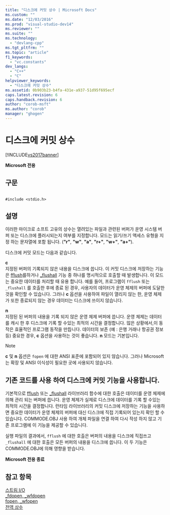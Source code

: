 ```yaml
---
title: "디스크에 커밋 상수 | Microsoft Docs"
ms.custom: ""
ms.date: "12/03/2016"
ms.prod: "visual-studio-dev14"
ms.reviewer: ""
ms.suite: ""
ms.technology: 
  - "devlang-cpp"
ms.tgt_pltfrm: ""
ms.topic: "article"
f1_keywords: 
  - "vc.constants"
dev_langs: 
  - "C++"
  - "C"
helpviewer_keywords: 
  - "디스크에 커밋 상수"
ms.assetid: 0b903b23-b4fa-431e-a937-51d95f695ecf
caps.latest.revision: 6
caps.handback.revision: 6
author: "corob-msft"
ms.author: "corob"
manager: "ghogen"
---
```

# 디스크에 커밋 상수
[!INCLUDE[vs2017banner](../assembler/inline/includes/vs2017banner.md)]

**Microsoft 전용**  
  
## 구문  
  
```  
  
#include <stdio.h>  
```  
  
## 설명  
 이러한 마이크로 소프트 고유의 상수는 열려있는 파일과 관련된 버퍼가 운영 시스템 버퍼 또는 디스크에 플러시되는지 여부를 지정합니다.  모드는 읽기\/쓰기 액세스 유형을 지정 하는 문자열에 포함 됩니다. \(**"r"**, **"w"**, **"a"**, **"r\+"**, **"w\+"**, **"a\+"**\).  
  
 디스크에 커밋 모드는 다음과 같습니다.  
  
 **c**  
 지정된 버퍼의 기록되지 않은 내용을 디스크에 씁니다.  이 커밋 디스크에 저장하는 기능은 [fflush](../c-runtime-library/reference/fflush.md)를하거나 [\_flushall](../c-runtime-library/reference/flushall.md) 기능 중 하나를 명시적으로 호출할 때 발생합니다.  이 모드는 중요한 데이터를 처리할 때 유용 합니다.  예를 들어, 프로그램이 `fflush` 또는 `_flushall` 를 호출한 후에 종료 된 경우, 사용자의 데이터가 운영 체제의 버퍼에 도달한 것을 확인할 수 있습니다.  그러나 **c** 옵션을 사용하여 파일이 열리지 않는 한, 운영 체제가 또한 종료되지 않는 경우 데이터는 디스크에 쓰이지 않습니다.  
  
 **n**  
 지정된 된 버퍼의 내용을 기록 되지 않은 운영 체제 버퍼에 씁니다.  운영 체제는 데이터를 캐시 한 후 디스크에 기록 할 수있는 최적의 시간을 결정합니다.  많은 상황에서,이 동작은 효율적인 프로그램 동작을 만듭니다.  데이터의 보존 \(예 : 은행 거래나 항공권 정보 등\) 중요한 경우, **c** 옵션을 사용하는 것이 좋습니다.  **n** 모드는 기본입니다.  
  
> [!NOTE]
>  **c** 및 **n** 옵션은 `fopen` 에 대한 ANSI 표준에 포함되어 있지 않습니다. 그러나 Microsoft는 확장 및 ANSI 이식성이 필요한 곳에 사용되지 않습니다.  
  
## 기존 코드를 사용 하여 디스크에 커밋 기능을 사용합니다.  
 기본적으로 [fflush](../c-runtime-library/reference/fflush.md) 또는 [\_flushall](../c-runtime-library/reference/flushall.md) 라이브러리 함수에 대한 호출은 데이터를 운영 체제에 의해 관리 되는 버퍼에 씁니다.  운영 체제가 실제로 디스크에 데이터를 기록 할 수있는 최적의 시간을 결정합니다.  런타임 라이브러리의 커밋 디스크에 저장하는 기능을 사용하면 중요한 데이터가 운영 체제의 버퍼에 대신 디스크에 직접 기록되어 있는지 확인 할 수 있습니다.  COMMODE.OBJ 사용 하여 개체 파일을 연결 하여 다시 작성 하지 않고 기존 프로그램에 이 기능을 제공할 수 있습니다.  
  
 실행 파일의 결과에서, `fflush` 에 대한 호출은 버퍼의 내용을 디스크에 직접쓰고 `_flushall` 에 대한 호출은 모든 버퍼의 내용을 디스크에 씁니다.  이 두 기능은 COMMODE.OBJ에 의해 영향을 받습니다.  
  
 **Microsoft 전용 종료**  
  
## 참고 항목  
 [스트림 I\/O](../c-runtime-library/stream-i-o.md)   
 [\_fdopen, \_wfdopen](../c-runtime-library/reference/fdopen-wfdopen.md)   
 [fopen, \_wfopen](../c-runtime-library/reference/fopen-wfopen.md)   
 [전역 상수](../c-runtime-library/global-constants.md)
